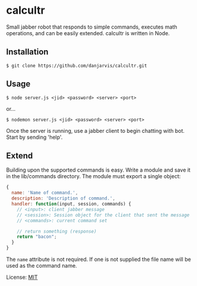 calcultr
========

Small jabber robot that responds to simple commands, executes math operations, and can be easily extended. calcultr is written in Node.


Installation
------------

`$ git clone https://github.com/danjarvis/calcultr.git`

Usage
-----

`$ node server.js <jid> <password> <server> <port>`

or...

`$ nodemon server.js <jid> <password> <server> <port>`

Once the server is running, use a jabber client to begin chatting with bot. Start by sending 'help'.

Extend
------

Building upon the supported commands is easy. Write a module and save it in the lib/commands directory. The module must export a single object:

```javascript
{
  name: 'Name of command.',
  description: 'Description of command.',
  handler: function(input, session, commands) {
    // <input>: client jabber message
    // <session>: Session object for the client that sent the message
    // <commands>: current command set

    // return something (response)
    return "bacon";
  }
}
```

The `name` attribute is not required. If one is not supplied the file name will be used as the command name.

License: [MIT](http://danjarvis.mit-license.org)